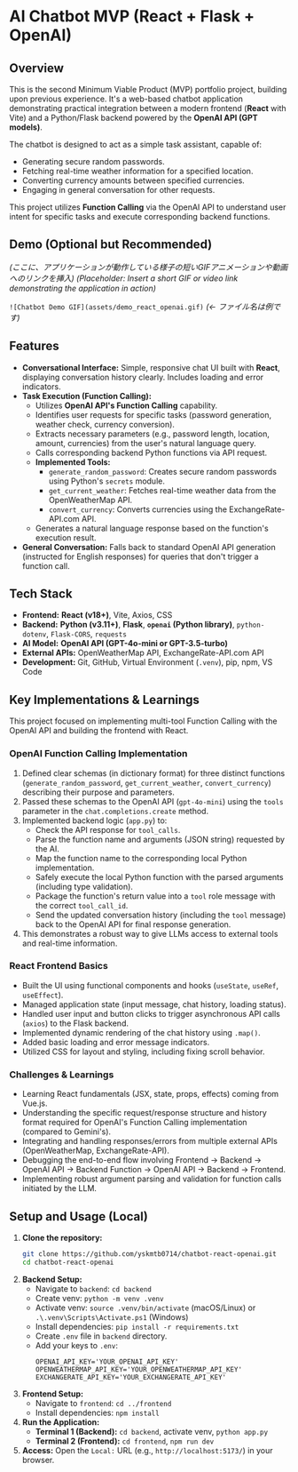 # AI Chatbot MVP (React + Flask + OpenAI)

## Overview

This is the second Minimum Viable Product (MVP) portfolio project, building upon previous experience. It's a web-based chatbot application demonstrating practical integration between a modern frontend (**React** with Vite) and a Python/Flask backend powered by the **OpenAI API (GPT models)**.

The chatbot is designed to act as a simple task assistant, capable of:
* Generating secure random passwords.
* Fetching real-time weather information for a specified location.
* Converting currency amounts between specified currencies.
* Engaging in general conversation for other requests.

This project utilizes **Function Calling** via the OpenAI API to understand user intent for specific tasks and execute corresponding backend functions.

## Demo (Optional but Recommended)

*(ここに、アプリケーションが動作している様子の短いGIFアニメーションや動画へのリンクを挿入)*
*(Placeholder: Insert a short GIF or video link demonstrating the application in action)*

`![Chatbot Demo GIF](assets/demo_react_openai.gif)` *(<- ファイル名は例です)*

## Features

* **Conversational Interface:** Simple, responsive chat UI built with **React**, displaying conversation history clearly. Includes loading and error indicators.
* **Task Execution (Function Calling):**
    * Utilizes **OpenAI API's Function Calling** capability.
    * Identifies user requests for specific tasks (password generation, weather check, currency conversion).
    * Extracts necessary parameters (e.g., password length, location, amount, currencies) from the user's natural language query.
    * Calls corresponding backend Python functions via API request.
    * **Implemented Tools:**
        * `generate_random_password`: Creates secure random passwords using Python's `secrets` module.
        * `get_current_weather`: Fetches real-time weather data from the OpenWeatherMap API.
        * `convert_currency`: Converts currencies using the ExchangeRate-API.com API.
    * Generates a natural language response based on the function's execution result.
* **General Conversation:** Falls back to standard OpenAI API generation (instructed for English responses) for queries that don't trigger a function call.

## Tech Stack

* **Frontend:** **React (v18+)**, Vite, Axios, CSS
* **Backend:** **Python (v3.11+)**, **Flask**, **`openai` (Python library)**, `python-dotenv`, `Flask-CORS`, `requests`
* **AI Model:** **OpenAI API (GPT-4o-mini or GPT-3.5-turbo)**
* **External APIs:** OpenWeatherMap API, ExchangeRate-API.com API
* **Development:** Git, GitHub, Virtual Environment (`.venv`), pip, npm, VS Code

## Key Implementations & Learnings

This project focused on implementing multi-tool Function Calling with the OpenAI API and building the frontend with React.

### OpenAI Function Calling Implementation

1.  Defined clear schemas (in dictionary format) for three distinct functions (`generate_random_password`, `get_current_weather`, `convert_currency`) describing their purpose and parameters.
2.  Passed these schemas to the OpenAI API (`gpt-4o-mini`) using the `tools` parameter in the `chat.completions.create` method.
3.  Implemented backend logic (`app.py`) to:
    * Check the API response for `tool_calls`.
    * Parse the function name and arguments (JSON string) requested by the AI.
    * Map the function name to the corresponding local Python implementation.
    * Safely execute the local Python function with the parsed arguments (including type validation).
    * Package the function's return value into a `tool` role message with the correct `tool_call_id`.
    * Send the updated conversation history (including the `tool` message) back to the OpenAI API for final response generation.
4.  This demonstrates a robust way to give LLMs access to external tools and real-time information.

### React Frontend Basics

* Built the UI using functional components and hooks (`useState`, `useRef`, `useEffect`).
* Managed application state (input message, chat history, loading status).
* Handled user input and button clicks to trigger asynchronous API calls (`axios`) to the Flask backend.
* Implemented dynamic rendering of the chat history using `.map()`.
* Added basic loading and error message indicators.
* Utilized CSS for layout and styling, including fixing scroll behavior.

### Challenges & Learnings

* Learning React fundamentals (JSX, state, props, effects) coming from Vue.js.
* Understanding the specific request/response structure and history format required for OpenAI's Function Calling implementation (compared to Gemini's).
* Integrating and handling responses/errors from multiple external APIs (OpenWeatherMap, ExchangeRate-API).
* Debugging the end-to-end flow involving Frontend -> Backend -> OpenAI API -> Backend Function -> OpenAI API -> Backend -> Frontend.
* Implementing robust argument parsing and validation for function calls initiated by the LLM.

## Setup and Usage (Local)

1.  **Clone the repository:**
    ```bash
    git clone https://github.com/yskmtb0714/chatbot-react-openai.git
    cd chatbot-react-openai
    ```
2.  **Backend Setup:**
    * Navigate to `backend`: `cd backend`
    * Create venv: `python -m venv .venv`
    * Activate venv: `source .venv/bin/activate` (macOS/Linux) or `.\.venv\Scripts\Activate.ps1` (Windows)
    * Install dependencies: `pip install -r requirements.txt`
    * Create `.env` file in `backend` directory.
    * Add your keys to `.env`:
        ```dotenv
        OPENAI_API_KEY='YOUR_OPENAI_API_KEY'
        OPENWEATHERMAP_API_KEY='YOUR_OPENWEATHERMAP_API_KEY'
        EXCHANGERATE_API_KEY='YOUR_EXCHANGERATE_API_KEY'
        ```
3.  **Frontend Setup:**
    * Navigate to `frontend`: `cd ../frontend`
    * Install dependencies: `npm install`
4.  **Run the Application:**
    * **Terminal 1 (Backend):** `cd backend`, activate venv, `python app.py`
    * **Terminal 2 (Frontend):** `cd frontend`, `npm run dev`
5.  **Access:** Open the `Local:` URL (e.g., `http://localhost:5173/`) in your browser.